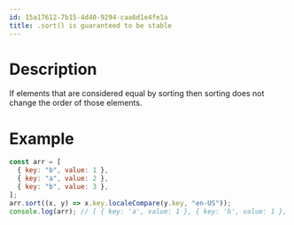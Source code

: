 ```yaml
---
id: 15a17612-7b15-4d40-9294-caa6d1e4fe1a
title: .sort() is guaranteed to be stable
---
```


# Description

If elements that are considered equal by sorting then sorting does not
change the order of those elements.

# Example

``` javascript
const arr = [
  { key: "b", value: 1 },
  { key: "a", value: 2 },
  { key: "b", value: 3 },
];
arr.sort((x, y) => x.key.localeCompare(y.key, "en-US"));
console.log(arr); // [ { key: 'a', value: 1 }, { key: 'b', value: 1 }, { key: 'b', value: 3 } ]
```
